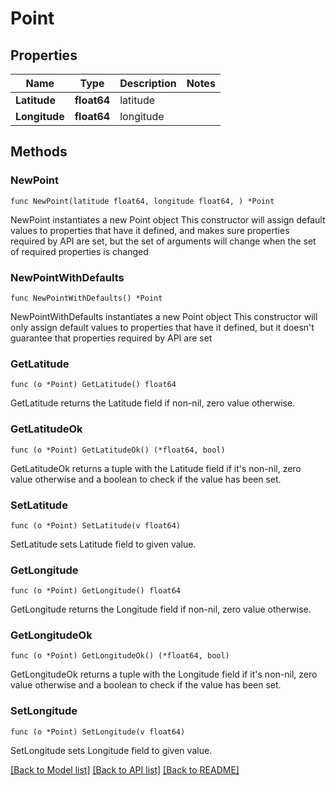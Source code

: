 # Point

## Properties

Name | Type | Description | Notes
------------ | ------------- | ------------- | -------------
**Latitude** | **float64** | latitude | 
**Longitude** | **float64** | longitude | 

## Methods

### NewPoint

`func NewPoint(latitude float64, longitude float64, ) *Point`

NewPoint instantiates a new Point object
This constructor will assign default values to properties that have it defined,
and makes sure properties required by API are set, but the set of arguments
will change when the set of required properties is changed

### NewPointWithDefaults

`func NewPointWithDefaults() *Point`

NewPointWithDefaults instantiates a new Point object
This constructor will only assign default values to properties that have it defined,
but it doesn't guarantee that properties required by API are set

### GetLatitude

`func (o *Point) GetLatitude() float64`

GetLatitude returns the Latitude field if non-nil, zero value otherwise.

### GetLatitudeOk

`func (o *Point) GetLatitudeOk() (*float64, bool)`

GetLatitudeOk returns a tuple with the Latitude field if it's non-nil, zero value otherwise
and a boolean to check if the value has been set.

### SetLatitude

`func (o *Point) SetLatitude(v float64)`

SetLatitude sets Latitude field to given value.


### GetLongitude

`func (o *Point) GetLongitude() float64`

GetLongitude returns the Longitude field if non-nil, zero value otherwise.

### GetLongitudeOk

`func (o *Point) GetLongitudeOk() (*float64, bool)`

GetLongitudeOk returns a tuple with the Longitude field if it's non-nil, zero value otherwise
and a boolean to check if the value has been set.

### SetLongitude

`func (o *Point) SetLongitude(v float64)`

SetLongitude sets Longitude field to given value.



[[Back to Model list]](../README.md#documentation-for-models) [[Back to API list]](../README.md#documentation-for-api-endpoints) [[Back to README]](../README.md)


